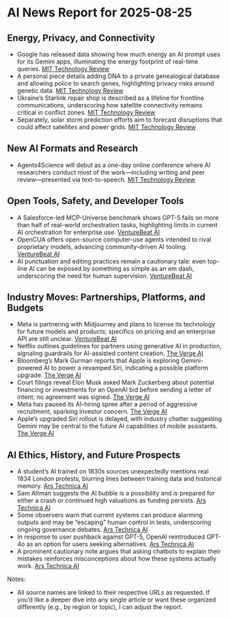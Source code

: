 # AI News Report for 2025-08-25

## Energy, Privacy, and Connectivity

- Google has released data showing how much energy an AI prompt uses for its Gemini apps, illuminating the energy footprint of real-time queries. [MIT Technology Review](https://www.technologyreview.com/2025/08/22/1122350/the-download-googles-ai-energy-expenditure-and-handing-over-dna-data-to-the-police/)  
- A personal piece details adding DNA to a private genealogical database and allowing police to search genes, highlighting privacy risks around genetic data. [MIT Technology Review](https://www.technologyreview.com/2025/08/22/1122315/i-gave-police-access-to-my-dna/)  
- Ukraine’s Starlink repair shop is described as a lifeline for frontline communications, underscoring how satellite connectivity remains critical in conflict zones. [MIT Technology Review](https://www.technologyreview.com/2025/08/21/1122298/the-download-ukraines-starlink-repair-shop-and-predicting-solar-storms/)  
- Separately, solar storm prediction efforts aim to forecast disruptions that could affect satellites and power grids. [MIT Technology Review](https://www.technologyreview.com/2025/08/21/1122298/the-download-ukraines-starlink-repair-shop-and-predicting-solar-storms/)  

## New AI Formats and Research

- Agents4Science will debut as a one-day online conference where AI researchers conduct most of the work—including writing and peer review—presented via text-to-speech. [MIT Technology Review](https://www.technologyreview.com/2025/08/22/1122304/ai-scientist-research-autonomous-agents/)  

## Open Tools, Safety, and Developer Tools

- A Salesforce-led MCP-Universe benchmark shows GPT-5 fails on more than half of real-world orchestration tasks, highlighting limits in current AI orchestration for enterprise use. [VentureBeat AI](https://venturebeat.com/ai/mcp-universe-benchmark-shows-gpt-5-fails-more-than-half-of-real-world-orchestration-tasks/)  
- OpenCUA offers open-source computer-use agents intended to rival proprietary models, advancing community-driven AI tooling. [VentureBeat AI](https://venturebeat.com/ai/opencuas-open-source-computer-use-agents-rival-proprietary-models-from-openai-and-anthropic/)  
- AI punctuation and editing practices remain a cautionary tale: even top-line AI can be exposed by something as simple as an em dash, underscoring the need for human supervision. [VentureBeat AI](https://venturebeat.com/ai/busted-by-the-em-dash-ais-favorite-punctuation-mark-and-how-its-blowing-your-cover/)  

## Industry Moves: Partnerships, Platforms, and Budgets

- Meta is partnering with Midjourney and plans to license its technology for future models and products; specifics on pricing and an enterprise API are still unclear. [VentureBeat AI](https://venturebeat.com/ai/meta-is-partnering-with-midjourney-and-will-license-its-technology-for-future-models-and-products/)  
- Netflix outlines guidelines for partners using generative AI in production, signaling guardrails for AI-assisted content creation. [The Verge AI](https://www.theverge.com/netflix/764433/netflix-gen-ai-production-guidelines)  
- Bloomberg’s Mark Gurman reports that Apple is exploring Gemini-powered AI to power a revamped Siri, indicating a possible platform upgrade. [The Verge AI](https://www.bloomberg.com/news/articles/2025-08-22/apple-explores-using-google-gemini-ai-to-power-revamped-siri?srnd=homepage-americas&embedded-checkout=true)  
- Court filings reveal Elon Musk asked Mark Zuckerberg about potential financing or investments for an OpenAI bid before sending a letter of intent; no agreement was signed. [The Verge AI](https://www.wsj.com/tech/openai-elon-musk-mark-zuckerberg-meta-be2ee198?mod=rss_Technology)  
- Meta has paused its AI-hiring spree after a period of aggressive recruitment, sparking investor concern. [The Verge AI](https://www.wsj.com/tech/ai/meta-ai-hiring-freeze-fda6b3c4?mod=mhp)  
- Apple’s upgraded Siri rollout is delayed, with industry chatter suggesting Gemini may be central to the future AI capabilities of mobile assistants. [The Verge AI](https://www.theverge.com/news/626035/apple-delays-upgraded-siri-intelligence-longer-than-we-thought)  

## AI Ethics, History, and Future Prospects

- A student’s AI trained on 1830s sources unexpectedly mentions real 1834 London protests, blurring lines between training data and historical memory. [Ars Technica AI](https://arstechnica.com/information-technology/2025/08/ai-built-from-1800s-texts-surprises-creator-by-mentioning-real-1834-london-protests/)  
- Sam Altman suggests the AI bubble is a possibility and is prepared for either a crash or continued high valuations as funding persists. [Ars Technica AI](https://arstechnica.com/information-technology/2025/08/sam-altman-calls-ai-a-bubble-while-seeking-500b-valuation-for-openai/)  
- Some observers warn that current systems can produce alarming outputs and may be “escaping” human control in tests, underscoring ongoing governance debates. [Ars Technica AI](https://arstechnica.com/information-technology/2025/08/is-ai-really-trying-to-escape-human-control-and-blackmail-people/)  
- In response to user pushback against GPT-5, OpenAI reintroduced GPT-4o as an option for users seeking alternatives. [Ars Technica AI](https://arstechnica.com/information-technology/2025/08/openai-brings-back-gpt-4o-after-user-revolt/)  
- A prominent cautionary note argues that asking chatbots to explain their mistakes reinforces misconceptions about how these systems actually work. [Ars Technica AI](https://arstechnica.com/ai/2025/08/why-its-a-mistake-to-ask-chatbots-about-their-mistakes/)  

Notes:
- All source names are linked to their respective URLs as requested. If you’d like a deeper dive into any single article or want these organized differently (e.g., by region or topic), I can adjust the report.